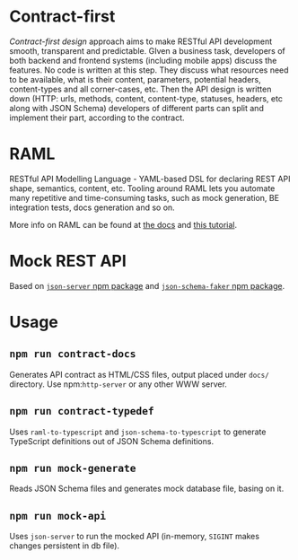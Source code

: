# Contract-first

_Contract-first design_ approach aims to make RESTful API development smooth, transparent and predictable.
GIven a business task, developers of both backend and frontend systems (including mobile apps) discuss
the features. No code is written at this step. They discuss what resources need to be available, what is
their content, parameters, potential headers, content-types and all corner-cases, etc. Then the API design
is written down (HTTP: urls, methods, content, content-type, statuses, headers, etc along with JSON Schema)
developers of different parts can split and implement their part, according to the contract.

# RAML

RESTful API Modelling Language - YAML-based DSL for declaring REST API shape, semantics, content, etc.
Tooling around RAML lets you automate many repetitive and time-consuming tasks, such as mock generation,
BE integration tests, docs generation and so on.

More info on RAML can be found at [the docs](http://raml.org/raml-10-spec) and [this tutorial](http://raml.org/developers/raml-200-tutorial).

# Mock REST API

Based on [`json-server` npm package](https://github.com/typicode/json-server) and [`json-schema-faker` npm package](https://http://json-schema-faker.js.org).

# Usage

## `npm run contract-docs`

Generates API contract as HTML/CSS files, output placed under `docs/` directory. Use npm:`http-server` or any other WWW server.

## `npm run contract-typedef`

Uses `raml-to-typescript` and `json-schema-to-typescript` to generate TypeScript definitions out of JSON Schema definitions.

## `npm run mock-generate`

Reads JSON Schema files and generates mock database file, basing on it.

## `npm run mock-api`

Uses `json-server` to run the mocked API (in-memory, `SIGINT` makes changes persistent in db file).
